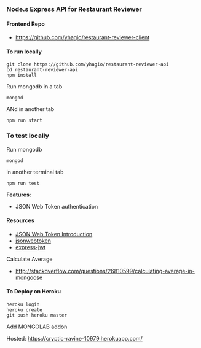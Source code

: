 ### Node.s Express API for Restaurant Reviewer

#### Frontend Repo
- https://github.com/yhagio/restaurant-reviewer-client

#### To run locally
```
git clone https://github.com/yhagio/restaurant-reviewer-api
cd restaurant-reviewer-api
npm install
```
Run mongodb in a tab
```
mongod 
```
ANd in another tab
```
npm run start
```

### To test locally
Run mongodb
```
mongod 
```
in another terminal tab
```
npm run test
```

**Features**:
- JSON Web Token authentication

#### Resources
- [JSON Web Token Introduction](https://jwt.io/introduction/)
- [jsonwebtoken](https://github.com/auth0/node-jsonwebtoken)
- [express-jwt](https://github.com/auth0/express-jwt)

Calculate Average
- http://stackoverflow.com/questions/26810599/calculating-average-in-mongoose


#### To Deploy on Heroku
```
heroku login
heroku create
git push heroku master
```
Add MONGOLAB addon

Hosted: https://cryptic-ravine-10979.herokuapp.com/